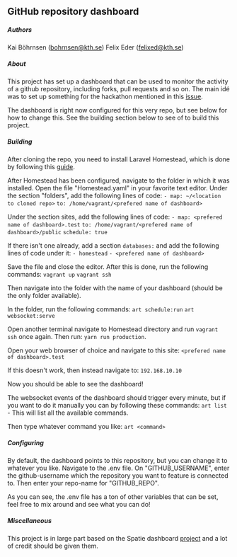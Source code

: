 ## GitHub repository dashboard

##### Authors
Kai Böhrnsen (bohrnsen@kth.se)
Felix Eder (felixed@kth.se)


##### About
This project has set up a dashboard that can be used to monitor the activity of a github repository, including forks, pull requests and so on. The main idé was to set up something for the hackathon mentioned in this [issue](https://github.com/KTH/devops-course/issues/118).

The dashboard is right now configured for this very repo, but see below for how to change this. See the building section below to see of to build this project.

##### Building
After cloning the repo, you need to install Laravel Homestead, which is done by following this [guide](https://laravel.com/docs/5.8/homestead).

After Homestead has been configured, navigate to the folder in which it was installed. Open the file "Homestead.yaml" in your favorite text editor. Under the section "folders", add the following lines of code:
`- map: ~/<location to cloned repo>`
`to: /home/vagrant/<prefered name of dashboard>`

Under the section sites, add the following lines of code:
`- map: <prefered name of dashboard>.test`
`to: /home/vagrant/<prefered name of dashboard>/public`
`schedule: true`

If there isn't one already, add a section `databases:` and add the following lines of code under it:
`- homestead`
`- <prefered name of dashboard>`

Save the file and close the editor. After this is done, run the following commands:
`vagrant up`
`vagrant ssh`

Then navigate into the folder with the name of your dashboard (should be the only folder available).

In the folder, run the following commands:
`art schedule:run`
`art websocket:serve`

Open another terminal navigate to Homestead directory and run
`vagrant ssh` once again. Then run:
`yarn run production`.

Open your web browser of choice and navigate to this site:
`<prefered name of dashboard>.test`

If this doesn't work, then instead navigate to:
`192.168.10.10`

Now you should be able to see the dashboard!

The websocket events of the dashboard should trigger every minute, but if you want to do it manually you can by following these commands:
`art list` - This will list all the available commands.

Then type whatever command you like:
`art <command>`

##### Configuring
By default, the dashboard points to this repository, but you can change it to whatever you like. Navigate to the .env file. On "GITHUB_USERNAME", enter the github-username which the repository you want to feature is connected to. Then enter your repo-name for "GITHUB_REPO".

As you can see, the .env file has a ton of other variables that can be set, feel free to mix around and see what you can do!

##### Miscellaneous
This project is in large part based on the Spatie dashboard [project](https://github.com/spatie/dashboard.spatie.be) and a lot of credit should be given them.
